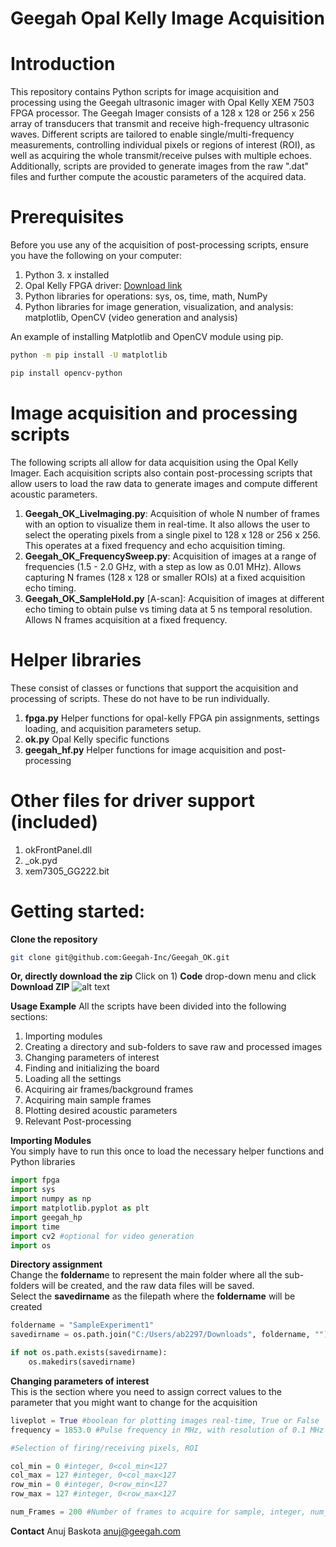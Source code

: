 # Geegah Opal Kelly Image Acquisition

# Introduction
This repository contains Python scripts for image acquisition and processing using the Geegah ultrasonic imager with Opal Kelly XEM 7503 FPGA processor. The Geegah Imager consists of a 128 x 128 or 256 x 256 array of transducers that transmit and receive high-frequency ultrasonic waves. Different scripts are tailored to enable single/multi-frequency measurements, controlling individual pixels or regions of interest (ROI), as well as acquiring the whole transmit/receive pulses with multiple echoes. Additionally, scripts are provided to generate images from the raw ".dat" files and further compute the acoustic parameters of the acquired data. 

# Prerequisites
Before you use any of the acquisition of post-processing scripts, ensure you have the following on your computer:
1. Python 3. x installed
2. Opal Kelly FPGA driver: [Download link](https://pins.opalkelly.com/downloads/572/download?category_id=27)
3. Python libraries for operations: sys, os, time, math, NumPy
4. Python libraries for image generation, visualization, and analysis: matplotlib, OpenCV (video generation and analysis)

An example of installing Matplotlib and OpenCV module using pip.

```bash
python -m pip install -U matplotlib
```

```bash
pip install opencv-python
```

# Image acquisition and processing scripts
The following scripts all allow for data acquisition using the Opal Kelly Imager. Each acquisition scripts also contain post-processing scripts that allow users to load the raw data to generate images and compute different acoustic parameters.

1. **Geegah_OK_LiveImaging.py**: Acquisition of whole N number of frames with an option to visualize them in real-time. It also allows the user to select the operating pixels from a single pixel to 128 x 128 or 256 x 256. This operates at a fixed frequency and echo acquisition timing. 
2. **Geegah_OK_FrequencySweep.py**: Acquisition of images at a range of frequencies (1.5 - 2.0 GHz, with a step as low as 0.01 MHz). Allows capturing N frames (128 x 128 or smaller ROIs) at a fixed acquisition echo timing. 
3. **Geegah_OK_SampleHold.py** [A-scan]: Acquisition of images at different echo timing to obtain pulse vs timing data at 5 ns temporal resolution. Allows N frames acquisition at a fixed frequency.


# Helper libraries
These consist of classes or functions that support the acquisition and processing of scripts. These do not have to be run individually.

1. **fpga.py** Helper functions for opal-kelly FPGA pin assignments, settings loading, and acquisition parameters setup.
2. **ok.py** Opal Kelly specific functions
3. **geegah_hf.py** Helper functions for image acquisition and post-processing

# Other files for driver support (included)

1. okFrontPanel.dll
2. _ok.pyd
3. xem7305_GG222.bit

# Getting started: 

**Clone the repository**
```bash
git clone git@github.com:Geegah-Inc/Geegah_OK.git
```

**Or, directly download the zip**
Click on 1) **Code** drop-down menu and click **Download ZIP** 
![alt text](https://github.com/Geegah-Inc/Geegah_OK/blob/main/ZIP_download.png)

**Usage Example**
All the scripts have been divided into the following sections:

1) Importing modules
2) Creating a directory and sub-folders to save raw and processed images
3) Changing parameters of interest
4) Finding and initializing the board
5) Loading all the settings
6) Acquiring air frames/background frames
7) Acquiring main sample frames
8) Plotting desired acoustic parameters
9) Relevant Post-processing

**Importing Modules**<br />
You simply have to run this once to load the necessary helper functions and Python libraries
```python
import fpga 
import sys
import numpy as np
import matplotlib.pyplot as plt
import geegah_hp
import time
import cv2 #optional for video generation
import os
```

**Directory assignment** <br />
Change the **foldernam**e to represent the main folder where all the sub-folders will be created, and the raw data files will be saved. <br />
Select the **savedirname** as the filepath where the **foldername** will be created

```python
foldername = "SampleExperiment1"
savedirname = os.path.join("C:/Users/ab2297/Downloads", foldername, "")

if not os.path.exists(savedirname):
    os.makedirs(savedirname)
```

**Changing parameters of interest**<br />
This is the section where you need to assign correct values to the parameter that you might want to change for the acquisition

```python
liveplot = True #boolean for plotting images real-time, True or False
frequency = 1853.0 #Pulse frequency in MHz, with resolution of 0.1 MHz

#Selection of firing/receiving pixels, ROI 

col_min = 0 #integer, 0<col_min<127
col_max = 127 #integer, 0<col_max<127
row_min = 0 #integer, 0<row_min<127
row_max = 127 #integer, 0<row_max<127

num_Frames = 200 #Number of frames to acquire for sample, integer, num_Frames > 0
```

**Contact**
Anuj Baskota
anuj@geegah.com


   

   


